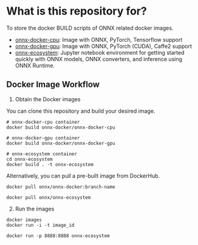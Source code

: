 # What is this repository for?

To store the docker BUILD scripts of ONNX related docker images.
- [onnx-docker-cpu](onnx-docker-cpu/Dockerfile): Image with ONNX, PyTorch, Tensorflow support
- [onnx-docker-gpu](onnx-docker-gpu/Dockerfile): Image with ONNX, PyTorch (CUDA), Caffe2 support
- [onnx-ecosystem](onnx-ecosystem): Jupyter notebook environment for getting started quickly with ONNX models, ONNX converters, and inference using ONNX Runtime.

## Docker Image Workflow

1. Obtain the Docker images

  You can clone this repository and build your desired image.
  ```
  # onnx-docker-cpu container
  docker build onnx-docker/onnx-docker-cpu

  # onnx-docker-gpu container
  docker build onnx-docker/onnx-docker-gpu

  # onnx-ecosystem container
  cd onnx-ecosystem
  docker build . -t onnx-ecosystem
  ```

  Alternatively, you can pull a pre-built image from DockerHub.
  ```
  docker pull onnx/onnx-docker:branch-name

  docker pull onnx/onnx-ecosystem
  ```

2. Run the images

```
docker images
docker run -i -t image_id

docker run -p 8888:8888 onnx-ecosystem
```

